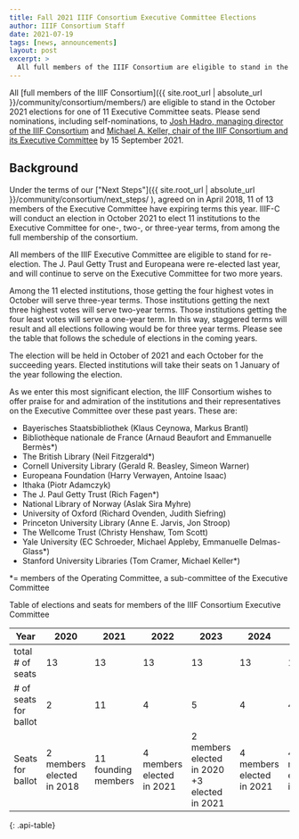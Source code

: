 ```yaml
---
title: Fall 2021 IIIF Consortium Executive Committee Elections
author: IIIF Consortium Staff
date: 2021-07-19
tags: [news, announcements]
layout: post
excerpt: >
  All full members of the IIIF Consortium are eligible to stand in the October 2021 elections for one of 11 Executive Committee seats. 
---
```


All [full members of the IIIF Consortium]({{ site.root_url | absolute_url }}/community/consortium/members/) are eligible to stand in the October 2021 elections for one of 11 Executive Committee seats. Please send nominations, including self-nominations, to [Josh Hadro, managing director of the IIIF Consortium](mailto:josh.hadro@iiif.io) and [Michael A. Keller, chair of the IIIF Consortium and its Executive Committee](mailto:makeller@stanford.edu ) by 15 September 2021.

## Background
Under the terms of our ["Next Steps"]({{ site.root_url | absolute_url }}/community/consortium/next_steps/ ), agreed on in April 2018, 11 of 13 members of the Executive Committee have expiring terms this year. IIIF-C will conduct an election in October 2021 to elect 11 institutions to the Executive Committee for one-, two-, or three-year terms, from among the full membership of the consortium. 

All members of the IIIF Executive Committee are eligible to stand for re-election. The J. Paul Getty Trust and Europeana were re-elected last year, and will continue to serve on the Executive Committee for two more years.

Among the 11 elected institutions, those getting the four highest votes in October will serve three-year terms. Those institutions getting the next three highest votes will serve two-year terms. Those institutions getting the four least votes will serve a one-year term. In this way, staggered terms will result and all elections following would be for three year terms. Please see the table that follows the schedule of elections in the coming years.

The election will be held in October of 2021 and each October for the succeeding years. Elected institutions will take their seats on 1 January of the year following the election.

As we enter this most significant election, the IIIF Consortium wishes to offer praise for and admiration of the institutions and their representatives on the Executive Committee over these past years. These are:

- Bayerisches Staatsbibliothek (Klaus Ceynowa, Markus Brantl)
- Bibliothèque nationale de France (Arnaud Beaufort and Emmanuelle Bermès*)
- The British Library (Neil Fitzgerald*)
- Cornell University Library (Gerald R. Beasley, Simeon Warner)
- Europeana Foundation (Harry Verwayen, Antoine Isaac)
- Ithaka (Piotr Adamczyk)
- The J. Paul Getty Trust (Rich Fagen*)
- National Library of Norway (Aslak Sira Myhre)
- University of Oxford (Richard Ovenden, Judith Siefring)
- Princeton University Library (Anne E. Jarvis, Jon Stroop)
- The Wellcome Trust (Christy Henshaw, Tom Scott)
- Yale University (EC Schroeder, Michael Appleby, Emmanuelle Delmas-Glass*)
- Stanford University Libraries (Tom Cramer, Michael Keller*)

*= members of the Operating Committee, a sub-committee of the Executive Committee


Table of elections and seats for members of the IIIF Consortium Executive Committee

|Year|2020|2021|2022|2023|2024|2025|
|--- |--- |--- |--- |--- |--- |--- |
|total # of seats|13|13|13|13|13|13|
|# of seats for ballot|2|11|4|5|4|4|
|Seats for ballot|2 members elected in 2018|11 founding members|4 members elected in  2021|2 members elected  in 2020 +3 elected in 2021|4 members elected in  2021|4 members elected in  2022|
{: .api-table}